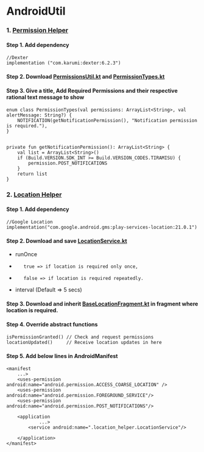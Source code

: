 # AndroidUtil

### 1. [Permission Helper](app/src/main/java/com/nakul/androidutil/permission_helper)

#### Step 1. Add dependency

    //Dexter
    implementation ("com.karumi:dexter:6.2.3")

#### Step 2. Download [PermissionsUtil.kt](app/src/main/java/com/nakul/androidutil/permission_helper/PermissionsUtil.kt) and [PermissionTypes.kt](app/src/main/java/com/nakul/androidutil/permission_helper/PermissionTypes.kt)

#### Step 3. Give a title, Add Required Permissions and their respective rational text message to show

    enum class PermissionTypes(val permissions: ArrayList<String>, val alertMessage: String?) {
        NOTIFICATION(getNotificationPermission(), "Notification permission is required."),
    }
    
    
    private fun getNotificationPermission(): ArrayList<String> {
        val list = ArrayList<String>()
        if (Build.VERSION.SDK_INT >= Build.VERSION_CODES.TIRAMISU) {
            permission.POST_NOTIFICATIONS
        }   
        return list
    }

### 2. [Location Helper](app/src/main/java/com/nakul/androidutil/location_helper)


#### Step 1. Add dependency
    //Google Location
    implementation("com.google.android.gms:play-services-location:21.0.1")

#### Step 2. Download and save [LocationService.kt](app/src/main/java/com/nakul/androidutil/location_helper/LocationService.kt)
*    runOnce
*        true => if location is required only once,
*        false => if location is required repeatedly.
*    interval (Default => 5 secs)

#### Step 3. Download and inherit [BaseLocationFragment.kt](app/src/main/java/com/nakul/androidutil/location_helper/BaseLocationFragment.kt) in fragment where location is required.

#### Step 4. Override abstract functions
    isPermissionGranted() // Check and request permissions
    locationUpdated()     // Receive location updates in here

#### Step 5. Add below lines in AndroidManifest
    <manifest 
        ...>
        <uses-permission android:name="android.permission.ACCESS_COARSE_LOCATION" />
        <uses-permission android:name="android.permission.FOREGROUND_SERVICE"/>
        <uses-permission android:name="android.permission.POST_NOTIFICATIONS"/>
        
        <application 
                ...>
            <service android:name=".location_helper.LocationService"/>

        </application>
    </manifest>
